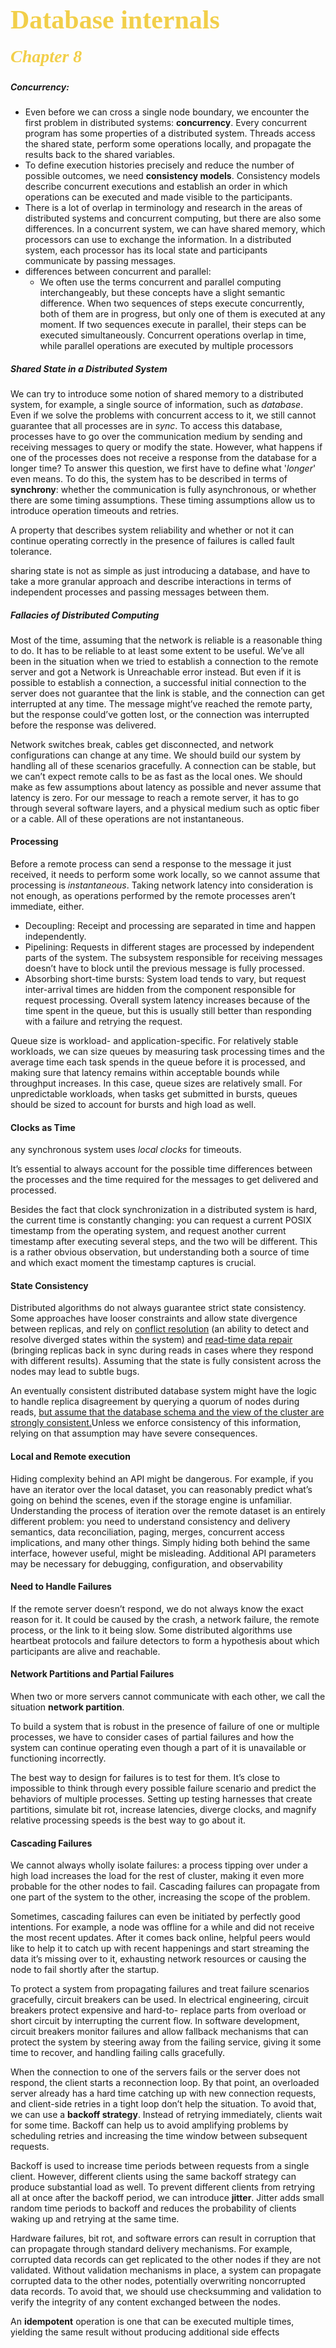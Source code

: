 #### <span style="color: #f2cf4a; font-family: Babas; font-size: 3em;">Database internals</span>

#####  <span style="color: #f2cf4a; font-family: Babas; font-size: 2em;">Chapter 8</span>


##### Concurrency:
- Even before we can cross a single node boundary, we encounter the first problem in distributed systems: **concurrency**. Every concurrent program has some properties of a distributed system. Threads access the shared state, perform some operations locally, and propagate the results back to the shared variables.
- To define execution histories precisely and reduce the number of possible outcomes, we need **consistency models**. Consistency models describe concurrent executions and establish an order in which operations can be executed and made visible to the participants.
- There is a lot of overlap in terminology and research in the areas of distributed systems and concurrent computing, but there are also some differences. In a concurrent system, we can have shared memory, which processors can use to exchange the information. In a distributed system, each processor has its local state and participants communicate by passing messages.
- differences between concurrent and parallel:
  - We often use the terms concurrent and parallel computing interchangeably, but these concepts have a slight semantic difference. When two sequences of steps execute concurrently, both of them are in progress, but only one of them is executed at any moment. If two sequences execute in parallel, their steps can be executed simultaneously. Concurrent operations overlap in time, while parallel operations are executed by multiple processors

##### Shared State in a Distributed System
We can try to introduce some notion of shared memory to a distributed system, for example, a single source of information, such as *database*. Even if we solve the problems with concurrent access to it, we still cannot guarantee that all processes are in *sync*.
To access this database, processes have to go over the communication medium by sending and receiving messages to query or modify the state. However, what happens if one of the processes does not receive a response from the database for a longer time? To answer this question, we first have to define what '*longer*' even means. To do this, the system has to be described in terms of **synchrony**: whether the communication is fully asynchronous, or whether there are some timing assumptions. These timing assumptions allow us to introduce operation timeouts and retries.

A property that describes system reliability and whether or not it can continue operating correctly in the presence of failures is called fault tolerance.

sharing state is not as simple as just introducing a database, and have to take a more granular approach and describe interactions in terms of independent processes and passing messages between them.

##### Fallacies of Distributed Computing
Most of the time, assuming that the network is reliable is a reasonable thing to do. It has to be reliable to at least some extent to be useful. We’ve all been in the situation when we tried to establish a connection to the remote server and got a Network is Unreachable error instead. But even if it is possible to establish a connection, a successful initial connection to the server does not guarantee that
the link is stable, and the connection can get interrupted at any time. The message might’ve reached the remote party, but the response could’ve gotten lost, or the connection was interrupted before the response was delivered.


Network switches break, cables get disconnected, and network configurations can change at any time. We should build our system by handling all of these scenarios gracefully.
A connection can be stable, but we can’t expect remote calls to be as fast as the local ones. We should make as few assumptions about latency as possible and never assume that latency is zero. For our message to reach a remote server, it has to go through several software layers, and a physical medium such as optic fiber or a cable. All of these operations are not instantaneous.

#### Processing

Before a remote process can send a response to the message it just received, it needs to perform some work locally, so we cannot assume that processing is *instantaneous*. Taking network latency into consideration is not enough, as operations performed by the remote processes aren’t immediate, either.

- Decoupling: Receipt and processing are separated in time and happen independently.
- Pipelining: Requests in different stages are processed by independent parts of the system. The subsystem responsible for receiving messages doesn’t have to block until the previous message is fully processed.
- Absorbing short-time bursts: System load tends to vary, but request inter-arrival times are hidden from the component responsible for request processing. Overall system latency increases because of the time spent in the queue, but this is usually still better than responding with a failure and retrying the request.


Queue size is workload- and application-specific. For relatively stable workloads, we can size queues by measuring task processing times and the average time each task spends in the queue before it is processed, and making sure that latency remains within acceptable bounds while throughput increases. In this case, queue sizes are relatively small. For unpredictable workloads, when tasks get submitted in bursts, queues should be sized to account for bursts and high load as well.

#### Clocks as Time

any synchronous system uses *local clocks* for timeouts.

It’s essential to always account for the possible time differences between the processes and the time required for the messages to get delivered and processed.


Besides the fact that clock synchronization in a distributed system is hard, the current time is constantly changing: you can request a current POSIX timestamp from the operating system, and request another current timestamp after executing several steps, and the two will be different. This is a rather obvious observation, but understanding both a source of time and which exact moment the timestamp captures is crucial.

#### State Consistency

Distributed algorithms do not always guarantee strict state consistency. Some approaches have looser constraints and allow state divergence between replicas, and rely on <u>conflict resolution</u> (an ability to detect and resolve diverged states within the system) and <u>read-time data repair</u> (bringing replicas back in sync
during reads in cases where they respond with different results). Assuming that the state is fully consistent across the nodes may lead to subtle bugs.

An eventually consistent distributed database system might have the logic to handle replica disagreement by querying a quorum of nodes during reads, <u>but assume that the database schema and the view of the cluster are strongly consistent.</u>Unless we enforce consistency of this information, relying on that assumption may have severe consequences.

#### Local and Remote execution

Hiding complexity behind an API might be dangerous. For example, if you have an iterator over the local dataset, you can reasonably predict what’s going on behind the scenes, even if the storage engine is unfamiliar. Understanding the process of iteration over the remote dataset is an entirely different problem: you need to understand consistency and delivery semantics, data reconciliation, paging, merges, concurrent access implications, and many other things. Simply hiding both behind the same interface, however useful, might be misleading. Additional API parameters may be necessary for debugging, configuration, and observability

#### Need to Handle Failures

If the remote server doesn’t respond, we do not always know the exact reason for it. It could be caused by the crash, a network failure, the remote process, or the link to it being slow. Some distributed algorithms use heartbeat protocols and failure detectors to form a hypothesis about which participants are alive and reachable.

#### Network Partitions and Partial Failures

When two or more servers cannot communicate with each other, we call the situation **network partition**. 

To build a system that is robust in the presence of failure of one or multiple processes, we have to consider cases of partial failures and how the system can continue operating even though a part of it is unavailable or functioning incorrectly.

The best way to design for failures is to test for them. It’s close to impossible to think through every possible failure scenario and predict the behaviors of multiple processes. Setting up testing harnesses that create partitions, simulate bit rot, increase latencies, diverge clocks, and magnify relative processing speeds is the best way to go about it.

 #### Cascading Failures

We cannot always wholly isolate failures: a process tipping over under a high load increases the load for the rest of cluster, making it even more probable for the other nodes to fail. Cascading failures can propagate from one part of the system to the other, increasing the scope of the problem.

Sometimes, cascading failures can even be initiated by perfectly good intentions. For example, a node was offline for a while and did not receive the most recent updates. After it comes back online, helpful peers would like to help it to catch up with recent happenings and start streaming the data it’s missing over to it, exhausting network resources or causing the node to fail shortly after the startup.

To protect a system from propagating failures and treat failure scenarios gracefully, circuit breakers can be used. In electrical engineering, circuit breakers protect expensive and hard-to- replace parts from overload or short circuit by interrupting the current flow. In software development, circuit breakers monitor failures and allow fallback mechanisms that can protect the system by steering away from the failing service, giving it some time to recover, and handling failing calls gracefully.

When the connection to one of the servers fails or the server does not respond, the client starts a reconnection loop. By that point, an overloaded server already has a hard time catching up with new connection requests, and client-side retries in a tight loop don’t help the situation. To avoid that, we can use a **backoff strategy**. Instead of retrying immediately, clients wait for some time. Backoff can help us to avoid amplifying problems by scheduling retries and increasing the time window between subsequent requests.

Backoff is used to increase time periods between requests from a single client. However, different clients using the same backoff strategy can produce substantial load as well. To prevent different clients from retrying all at once after the backoff period, we can introduce **jitter**. Jitter adds small random time periods to backoff and reduces the probability of clients waking up and retrying at the same time.


Hardware failures, bit rot, and software errors can result in corruption that can propagate through standard delivery mechanisms. For example, corrupted data records can get replicated to the other nodes if they are not validated. Without validation mechanisms in place, a system can propagate corrupted data to the other nodes, potentially overwriting noncorrupted data records. To avoid that, we should use checksumming and validation to verify the integrity of any content exchanged between the nodes.


An **idempotent** operation is one that can be executed multiple times, yielding the same result without producing additional side effects

